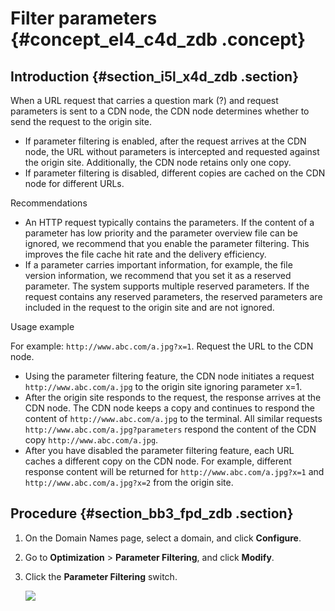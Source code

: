 # Filter parameters {#concept_el4_c4d_zdb .concept}

## Introduction {#section_i5l_x4d_zdb .section}

When a URL request that carries a question mark \(?\) and request parameters is sent to a CDN node, the CDN node determines whether to send the request to the origin site.

-   If parameter filtering is enabled, after the request arrives at the CDN node, the URL without parameters is intercepted and requested against the origin site. Additionally, the CDN node retains only one copy.
-   If parameter filtering is disabled, different copies are cached on the CDN node for different URLs.

Recommendations

-   An HTTP request typically contains the parameters. If the content of a parameter has low priority and the parameter overview file can be ignored, we recommend that you enable the parameter filtering. This improves the file cache hit rate and the delivery efficiency.
-   If a parameter carries important information, for example, the file version information, we recommend that you set it as a reserved parameter. The system supports multiple reserved parameters. If the request contains any reserved parameters, the reserved parameters are included in the request to the origin site and are not ignored.

Usage example

For example: `http://www.abc.com/a.jpg?x=1`. Request the URL to the CDN node.

-   Using the parameter filtering feature, the CDN node initiates a request `http://www.abc.com/a.jpg` to the origin site ignoring parameter x=1.
-   After the origin site responds to the request, the response arrives at the CDN node. The CDN node keeps a copy and continues to respond the content of `http://www.abc.com/a.jpg` to the terminal. All similar requests `http://www.abc.com/a.jpg?parameters` respond the content of the CDN copy `http://www.abc.com/a.jpg`.
-   After you have disabled the parameter filtering feature, each URL caches a different copy on the CDN node. For example, different response content will be returned for `http://www.abc.com/a.jpg?x=1` and `http://www.abc.com/a.jpg?x=2` from the origin site.

## Procedure {#section_bb3_fpd_zdb .section}

1.  On the Domain Names page, select a domain, and click **Configure**.
2.  Go to **Optimization** \> **Parameter Filtering**, and click **Modify**.
3.  Click the **Parameter Filtering** switch.

    ![](http://docs-aliyun.cn-hangzhou.oss.aliyun-inc.com/assets/pic/65134/cn_zh/1533108768332/D18.jpg)


